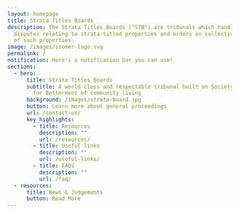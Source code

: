 ```yaml
---
layout: homepage
title: Strata Titles Boards
description: The Strata Titles Boards ("STB") are tribunals which handle
  disputes relating to strata-titled properties and orders on collective sales
  of such properties.
image: /images/isomer-logo.svg
permalink: /
notification: Here's a notification bar you can use!
sections:
  - hero:
      title: Strata Titles Boards
      subtitle: A world class and respectable tribunal built on Society’s Trust and
        for Betterment of community living
      background: /images/strata-board.jpg
      button: Learn more about general proceedings
      url: /contact-us/
      key_highlights:
        - title: Resources
          description: ""
          url: /resources/
        - title: Useful links
          description: ""
          url: /useful-links/
        - title: FAQs
          description: ""
          url: /faq/
  - resources:
      title: News & Judgements
      button: Read More
---
```

